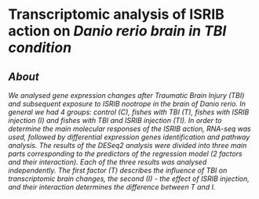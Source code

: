 # Transcriptomic analysis of ISRIB action on <i>Danio rerio<i> brain in TBI condition

## About

We analysed gene expression changes after Traumatic Brain Injury (TBI) and subsequent exposure to ISRIB nootrope in the brain of <i>Danio rerio<i>. In general we had 4 groups: control (C), fishes with TBI (T), fishes with ISRIB injection (I) and fishes with TBI and ISRIB injection (TI). In order to determine the main molecular responses of the ISRIB action, RNA-seq was used, followed by differential expression genes identification and pathway analysis. The results of the DESeq2 analysis were divided into three main parts corresponding to the predictors of the regression model (2 factors and their interaction). Each of the three results was analysed independently. The first factor (T) describes the influence of TBI on transcriptomic brain changes, the second (I) - the effect of ISRIB injection, and their interaction determines the difference between T and I.
